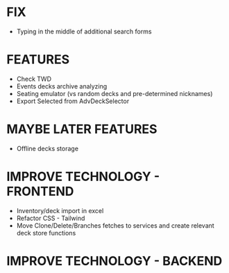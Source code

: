 # FIX
- Typing in the middle of additional search forms

# FEATURES
- Check TWD
- Events decks archive analyzing
- Seating emulator (vs random decks and pre-determined nicknames)
- Export Selected from AdvDeckSelector

# MAYBE LATER FEATURES
- Offline decks storage

# IMPROVE TECHNOLOGY - FRONTEND
- Inventory/deck import in excel
- Refactor CSS - Tailwind
- Move Clone/Delete/Branches fetches to services and create relevant deck store functions

# IMPROVE TECHNOLOGY - BACKEND
